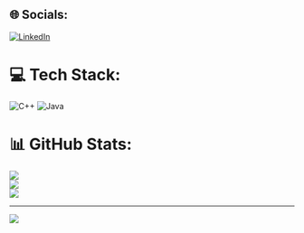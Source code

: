 ## 🌐 Socials:
[![LinkedIn](https://img.shields.io/badge/LinkedIn-%230077B5.svg?logo=linkedin&logoColor=white)](https://linkedin.com/in/ZahraRafiei) 

# 💻 Tech Stack:
![C++](https://img.shields.io/badge/c++-%2300599C.svg?style=for-the-badge&logo=c%2B%2B&logoColor=white) ![Java](https://img.shields.io/badge/java-%23ED8B00.svg?style=for-the-badge&logo=java&logoColor=white)
# 📊 GitHub Stats:
![](https://github-readme-stats.vercel.app/api?username=melodiw82&theme=dracula&hide_border=false&include_all_commits=true&count_private=false)<br/>
![](https://github-readme-streak-stats.herokuapp.com/?user=melodiw82&theme=dracula&hide_border=false)<br/>
![](https://github-readme-stats.vercel.app/api/top-langs/?username=melodiw82&theme=dracula&hide_border=false&include_all_commits=true&count_private=false&layout=compact)

---
[![](https://visitcount.itsvg.in/api?id=melodiw82&icon=0&color=0)](https://visitcount.itsvg.in)

<!-- Proudly created with GPRM ( https://gprm.itsvg.in ) -->

